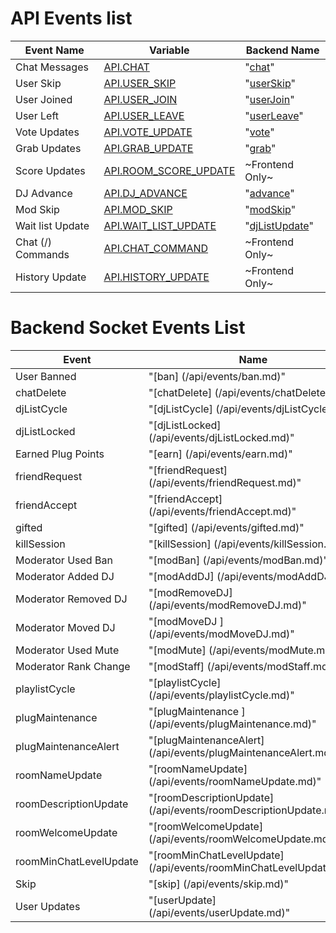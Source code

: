 # API Events list


| Event Name            | Variable                                                  | Backend Name |
| ----------            | --------                                                  | ------------ |
| Chat Messages         | [API.CHAT](/api/events/chat.md)                           | "[chat](/api/events/chat.md)" |
| User Skip             | [API.USER_SKIP](/api/events/user_skip.md)                 | "[userSkip](/api/events/user_skip.md)" |
| User Joined           | [API.USER_JOIN](/api/events/user_join.md)                 | "[userJoin](/api/events/user_join.md)" |
| User Left             | [API.USER_LEAVE](/api/events/user_leave.md)               | "[userLeave](/api/events/user_leave.md)" |
| Vote Updates          | [API.VOTE_UPDATE](/api/events/vote_update.md)             | "[vote](/api/events/vote_update.md)" |
| Grab Updates          | [API.GRAB_UPDATE](/api/events/grab_update.md)             | "[grab](/api/events/grab_update.md)"  |
| Score Updates         | [API.ROOM_SCORE_UPDATE](/api/events/score_update.md)      | ~Frontend Only~ |
| DJ Advance            | [API.DJ_ADVANCE](/api/events/advance.md)                  | "[advance](/api/events/advance.md)" |
| Mod Skip              | [API.MOD_SKIP](/api/events/modSkip.md)                    | "[modSkip](/api/events/modSkip.md)" |
| Wait list Update      | [API.WAIT_LIST_UPDATE](/api/events/waitlist_update.md)    | "[djListUpdate](/api/events/waitlist_update.md)"  |
| Chat (/) Commands     | [API.CHAT_COMMAND](/api/events/commands.md)               | ~Frontend Only~ |
| History Update        | [API.HISTORY_UPDATE](/api/events/history_update.md)       | ~Frontend Only~ |

# Backend Socket Events List

| Event                     | Name |
|------                     | ---- |
| User Banned               | "[ban]                           (/api/events/ban.md)"                        |
| chatDelete                | "[chatDelete]                    (/api/events/chatDelete.md)"                 |
| djListCycle               | "[djListCycle]                   (/api/events/djListCycle.md)"                |
| djListLocked              | "[djListLocked]                  (/api/events/djListLocked.md)"               |
| Earned Plug Points        | "[earn]                          (/api/events/earn.md)"                       |
| friendRequest             | "[friendRequest]                 (/api/events/friendRequest.md)"              |
| friendAccept              | "[friendAccept]                  (/api/events/friendAccept.md)"               |
| gifted                    | "[gifted]                        (/api/events/gifted.md)"                     |
| killSession               | "[killSession]                   (/api/events/killSession.md)"                |
| Moderator Used Ban        | "[modBan]                        (/api/events/modBan.md)"                     |
| Moderator Added DJ        | "[modAddDJ]                      (/api/events/modAddDJ.md)"                   |
| Moderator Removed DJ      | "[modRemoveDJ]                   (/api/events/modRemoveDJ.md)"                |
| Moderator Moved DJ        | "[modMoveDJ ]                    (/api/events/modMoveDJ.md)"                  |
| Moderator Used Mute       | "[modMute]                       (/api/events/modMute.md)"                    |
| Moderator Rank Change     | "[modStaff]                      (/api/events/modStaff.md)"                   |
| playlistCycle             | "[playlistCycle]                 (/api/events/playlistCycle.md)"              |
| plugMaintenance           | "[plugMaintenance ]              (/api/events/plugMaintenance.md)"            |
| plugMaintenanceAlert      | "[plugMaintenanceAlert]          (/api/events/plugMaintenanceAlert.md)"       |
| roomNameUpdate            | "[roomNameUpdate]                (/api/events/roomNameUpdate.md)"             |
| roomDescriptionUpdate     | "[roomDescriptionUpdate]         (/api/events/roomDescriptionUpdate.md)"      |
| roomWelcomeUpdate         | "[roomWelcomeUpdate]             (/api/events/roomWelcomeUpdate.md)"          |
| roomMinChatLevelUpdate    | "[roomMinChatLevelUpdate]        (/api/events/roomMinChatLevelUpdate.md)"     |
| Skip                      | "[skip]                          (/api/events/skip.md)"                       |
| User Updates              | "[userUpdate]                    (/api/events/userUpdate.md)"                 |